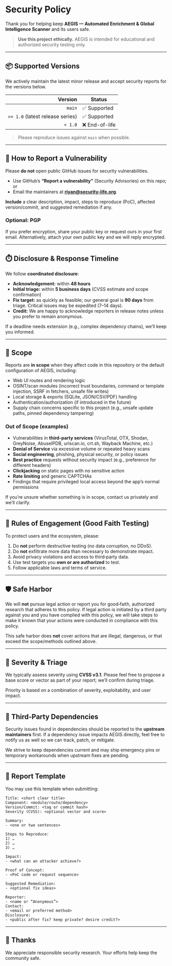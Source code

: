 # Security Policy

Thank you for helping keep **AEGIS — Automated Enrichment & Global Intelligence Scanner** and its users safe.

> **Use this project ethically.** AEGIS is intended for educational and authorized security testing only.

---

## 📦 Supported Versions

We actively maintain the latest minor release and accept security reports for the versions below.

| Version | Status          |
|--------:|-----------------|
| `main`  | ✅ Supported    |
| `>= 1.0` (latest release series) | ✅ Supported |
| `< 1.0` | ❌ End-of-life  |

> Please reproduce issues against `main` when possible.

---

## 🔔 How to Report a Vulnerability

Please **do not** open public GitHub issues for security vulnerabilities.

- Use GitHub’s **“Report a vulnerability”** (Security Advisories) on this repo; or  
- Email the maintainers at **riyan@security-life.org**.

**Include** a clear description, impact, steps to reproduce (PoC), affected version/commit, and suggested remediation if any.

### Optional: PGP
If you prefer encryption, share your public key or request ours in your first email. Alternatively, attach your own public key and we will reply encrypted.

---

## ⏱️ Disclosure & Response Timeline

We follow **coordinated disclosure**:

- **Acknowledgement:** within **48 hours**  
- **Initial triage:** within **5 business days** (CVSS estimate and scope confirmation)  
- **Fix target:** as quickly as feasible; our general goal is **90 days** from triage. Critical issues may be expedited (7–14 days).  
- **Credit:** We are happy to acknowledge reporters in release notes unless you prefer to remain anonymous.

If a deadline needs extension (e.g., complex dependency chains), we’ll keep you informed.

---

## 🎯 Scope

Reports are **in scope** when they affect code in this repository or the default configuration of AEGIS, including:

- Web UI routes and rendering logic
- OSINT/scan modules (incorrect trust boundaries, command or template injection, SSRF in fetchers, unsafe file writes)
- Local storage & exports (SQLite, JSON/CSV/PDF) handling
- Authentication/authorization (if introduced in the future)
- Supply chain concerns specific to this project (e.g., unsafe update paths, pinned dependency tampering)

### Out of Scope (examples)

- Vulnerabilities in **third‑party services** (VirusTotal, OTX, Shodan, GreyNoise, AbuseIPDB, urlscan.io, crt.sh, Wayback Machine, etc.)  
- **Denial of Service** via excessive volume or repeated heavy scans  
- **Social engineering**, phishing, physical security, or policy issues  
- **Best practice** requests without security impact (e.g., preference for different headers)  
- **Clickjacking** on static pages with no sensitive action  
- **Rate limiting** and generic CAPTCHAs  
- Findings that require privileged local access beyond the app’s normal permissions

If you’re unsure whether something is in scope, contact us privately and we’ll clarify.

---

## 🧪 Rules of Engagement (Good Faith Testing)

To protect users and the ecosystem, please:

1. Do **not** perform destructive testing (no data corruption, no DDoS).  
2. Do **not** exfiltrate more data than necessary to demonstrate impact.  
3. Avoid privacy violations and access to third‑party data.  
4. Use test targets you **own or are authorized** to test.  
5. Follow applicable laws and terms of service.

---

## 🛡️ Safe Harbor

We will **not** pursue legal action or report you for good‑faith, authorized research that adheres to this policy. If legal action is initiated by a third party against you and you have complied with this policy, we will take steps to make it known that your actions were conducted in compliance with this policy.

This safe harbor does **not** cover actions that are illegal, dangerous, or that exceed the scope/methods outlined above.

---

## 🧮 Severity & Triage

We typically assess severity using **CVSS v3.1**. Please feel free to propose a base score or vector as part of your report; we’ll confirm during triage.

Priority is based on a combination of severity, exploitability, and user impact.

---

## 🔗 Third‑Party Dependencies

Security issues found in dependencies should be reported to the **upstream maintainers** first. If a dependency issue impacts AEGIS directly, feel free to notify us as well so we can track, patch, or mitigate.

We strive to keep dependencies current and may ship emergency pins or temporary workarounds when upstream fixes are pending.

---

## 🧾 Report Template

You may use this template when submitting:

```
Title: <short clear title>
Component: <module/route/dependency>
Version/Commit: <tag or commit hash>
Severity (CVSS): <optional vector and score>

Summary:
- <one or two sentences>

Steps to Reproduce:
1) …
2) …
3) …

Impact:
- <what can an attacker achieve?>

Proof of Concept:
- <PoC code or request sequence>

Suggested Remediation:
- <optional fix ideas>

Reporter:
- <name or “Anonymous”>
Contact:
- <email or preferred method>
Disclosure:
- <public after fix? keep private? desire credit?>
```

---

## 🙏 Thanks

We appreciate responsible security research. Your efforts help keep the community safe.
